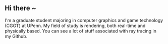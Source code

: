 ## Hi there ~

I'm a graduate student majoring in computer graphics and game technology (CGGT) at UPenn. My field of study is rendering, both real-time and physically based. You can see a lot of stuff associated with ray tracing in my Github.